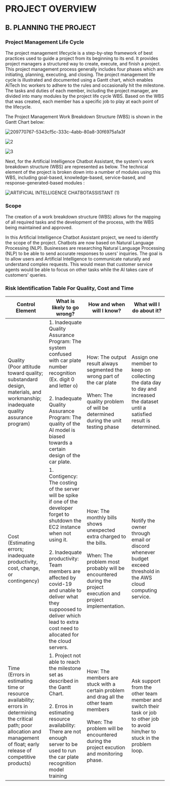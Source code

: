 # PROJECT OVERVIEW
## B. PLANNING THE PROJECT

### Project Management Life Cycle 

The project management lifecycle is a step-by-step framework of best practices used to guide a project from its beginning to its end. It provides project managers a structured way to create, execute, and finish a project. This project management process generally includes four phases which are initiating, planning, executing, and closing. The project management life cycle is illustrated and documented using a Gantt chart, which enables AITech Inc workers to adhere to the rules and occasionally hit the milestone. The tasks and duties of each member, including the project manager, are divided into many modules by the project life cycle WBS. Based on the WBS that was created, each member has a specific job to play at each point of the lifecycle.

The Project Management Work Breakdown Structure (WBS) is shown in the Gantt Chart below:

![209770767-5343cf5c-333c-4abb-80a8-30f6975a1a3f](https://user-images.githubusercontent.com/121415244/210362105-29342efc-b138-4c86-b9d1-2ad79fd3b16d.png)

![2](https://user-images.githubusercontent.com/121415244/210362288-805088a7-e7db-4f26-b1b7-07c671ff6e2b.png)

![3](https://user-images.githubusercontent.com/121415244/210362319-7ed22b6a-b4b6-47c7-ad8a-87bdb705da99.png)

Next, for the Artificial Intelligence Chatbot Assistant, the system's work breakdown structure (WBS) are represented as below. The technical element of the project is broken down into a number of modules using this WBS, including goal-based, knowledge-based, service-based, and response-generated-based modules :

![ARTIFICIAL INTELLIGENCE CHATBOTASSISTANT (1)](https://user-images.githubusercontent.com/121415244/210376053-8e26b421-e32d-40a5-ab68-3c040ca06025.jpg)

### Scope

The creation of a work breakdown structure (WBS) allows for the mapping of all required tasks and the development of the process, with the WBS being maintained and approved.

In this Artificial Intelligence Chatbot Assistant project, we need to identify the scope of the project. Chatbots are now based on Natural Language Processing (NLP).
Businesses are researching Natural Language Processing (NLP) to be able to send accurate responses to users' inquiries. The goal is to allow users and Artificial Intelligence to communicate naturally and understand complex requests. This would mean that customer service agents would be able to focus on other tasks while the AI takes care of customers' queries.

### Risk Identification Table For Quality, Cost and Time

| Control Element | What is likely to go wrong? | How and when will I know? | What will I do about it? |
|-----|----|-------|-----|
|Quality <br> (Poor attitude toward quality; substandard design, materials, and workmanship; inadequate quality assurance program)|1. Inadequate Quality Assurance Program: The system confused with car plate number recognition <br> (Ex. digit 0 and letter o) <br><br> 2. Inadequate Quality Assurance Program: The quality of the AI model is biased towards a certain design of the car plate.  |How: The output result always segmented the wrong part of the car plate <br> <br> When: The quality problem of will be determined during the unit testing phase|Assign one member to keep on collecting the data day to day and increased the dataset until a satisfied result is determined.|
|Cost <br> (Estimating errors; inadequate productivity, cost, change, or contingency)|1. Contigency: The costing of the server will be spike if one of the developer forget to shutdown the EC2 instance when not using it. <br><br> 2. Inadequate productivity: Team members are affected by covid-19 and unable to deliver what they suppoosed to deliver which lead to extra cost need to allocated for the cloud servers. |How: The monthly bills shows unexpected extra charged to the bills.<br><br>When: The problem most probably will be encountered during the project execution and project implementation.|Notify the owner through email or discord whenever budget exceed threshold in the AWS cloud computing service.
|Time <br> (Errors in estimating time or resource availability; errors in determining the critical path; poor allocation and management of float; early release of competitive products) | 1. Project not able to reach the milestone set  as described in the Gantt Chart. <br><br> 2. Erros in estimating resource availability: There are not enough server to be used to run the car plate recognition model training  |How: The members are stuck with a certain problem and drag all the other team members <br><br> When: The problem will be encountered during the project excution and monitoring phase.| Ask support from the other team member and switch their task or job to other job to avoid him/her to stuck in the problem loop.|
